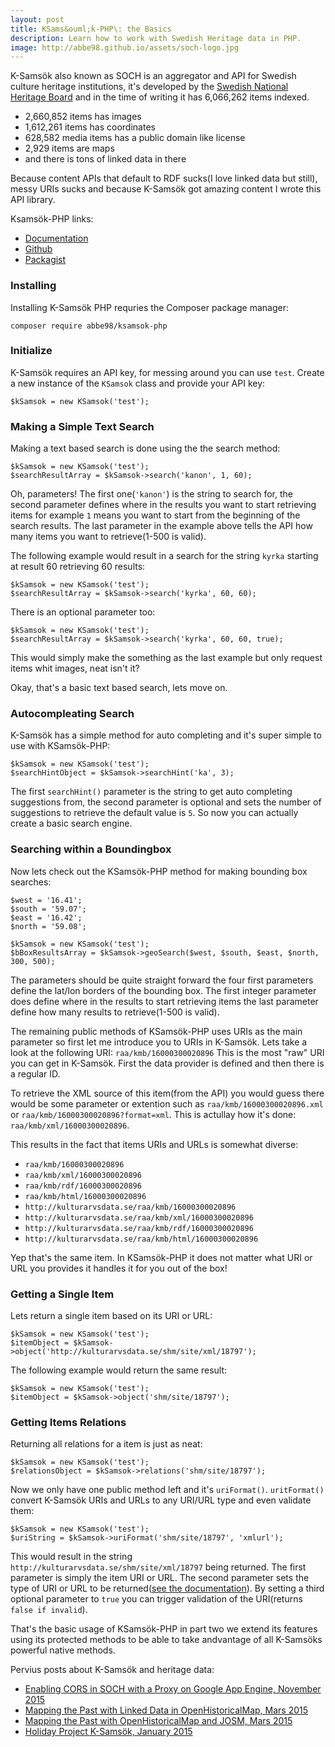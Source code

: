 ```yaml
---
layout: post
title: KSams&ouml;k-PHP\: the Basics
description: Learn how to work with Swedish Heritage data in PHP.
image: http://abbe98.github.io/assets/soch-logo.jpg
---
```


K-Sams&ouml;k also known as SOCH is an aggregator and API for Swedish culture heritage institutions, it's developed by the [Swedish National Heritage Board](http://www.raa.se/om-riksantikvarieambetet/in-english/) and in the time of writing it has 6,066,262 items indexed.

 - 2,660,852 items has images
 - 1,612,261 items has coordinates
 - 628,582 media items has a public domain like license
 - 2,929 items are maps
 - and there is tons of linked data in there

Because content APIs that default to RDF sucks(I love linked data but still), messy URIs sucks and because K-Sams&ouml;k got amazing content I wrote this API library.

Ksams&ouml;k-PHP links\:

 - [Documentation](http://abbe98.github.io/ksamsok-php/)
 - [Github](https://github.com/Abbe98/ksamsok-php)
 - [Packagist](https://packagist.org/packages/abbe98/ksamsok-php)

### Installing

Installing K-Sams&ouml;k PHP requries the Composer package manager\:

`composer require abbe98/ksamsok-php`

### Initialize

K-Sams&ouml;k requires an API key, for messing around you can use `test`. Create a new instance of the `KSamsok` class and provide your API key\:

<pre class="line-numbers"><code class="language-php">$kSamsok = new KSamsok('test');</code></pre>

### Making a Simple Text Search

Making a text based search is done using the the search method\:

<pre class="line-numbers"><code class="language-php">$kSamsok = new KSamsok('test');
$searchResultArray = $kSamsok->search('kanon', 1, 60);</code></pre>

Oh, parameters! The first one(`'kanon'`) is the string to search for, the second parameter defines where in the results you want to start retrieving items for example `1` means you want to start from the beginning of the search results. The last parameter in the example above tells the API how many items you want to retrieve(1-500 is valid).

The following example would result in a search for the string `kyrka` starting at result 60 retrieving 60 results\:

<pre class="line-numbers"><code class="language-php">$kSamsok = new KSamsok('test');
$searchResultArray = $kSamsok->search('kyrka', 60, 60);</code></pre>

There is an optional parameter too\:

<pre class="line-numbers"><code class="language-php">$kSamsok = new KSamsok('test');
$searchResultArray = $kSamsok->search('kyrka', 60, 60, true);</code></pre>

This would simply make the something as the last example but only request items whit images, neat isn't it?

Okay, that's a basic text based search, lets move on.

### Autocompleating Search

K-Sams&ouml;k has a simple method for auto completing and it's super simple to use with KSams&ouml;k-PHP\:

<pre class="line-numbers"><code class="language-php">$kSamsok = new KSamsok('test');
$searchHintObject = $kSamsok->searchHint('ka', 3);</code></pre>

The first `searchHint()` parameter is the string to get auto completing suggestions from, the second parameter is optional and sets the number of suggestions to retrieve the default value is `5`. So now you can actually create a basic search engine.

### Searching within a Boundingbox

Now lets check out the KSams&ouml;k-PHP method for making bounding box searches\:

<pre class="line-numbers"><code class="language-php">$west = '16.41';
$south = '59.07';
$east = '16.42';
$north = '59.08';

$kSamsok = new KSamsok('test');
$bBoxResultsArray = $kSamsok->geoSearch($west, $south, $east, $north, 300, 500);</code></pre>

The parameters should be quite straight forward the four first parameters define the lat/lon borders of the bounding box. The first integer parameter does define where in the results to start retrieving items the last parameter define how many results to retrieve(1-500 is valid).

The remaining public methods of KSams&ouml;k-PHP uses URIs as the main parameter so first let me introduce you to URIs in K-Sams&ouml;k. Lets take a look at the following URI: `raa/kmb/16000300020896` This is the most "raw" URI you can get in K-Sams&ouml;k. First the data provider is defined and then there is a regular ID.

To retrieve the XML source of this item(from the API) you would guess there would be some parameter or extention such as `raa/kmb/16000300020896.xml` or `raa/kmb/16000300020896?format=xml`. This is actullay how it's done\: `raa/kmb/xml/16000300020896`.

This results in the fact that items URIs and URLs is somewhat diverse\:

- `raa/kmb/16000300020896`
- `raa/kmb/xml/16000300020896`
- `raa/kmb/rdf/16000300020896`
- `raa/kmb/html/16000300020896`
- `http://kulturarvsdata.se/raa/kmb/16000300020896`
- `http://kulturarvsdata.se/raa/kmb/xml/16000300020896`
- `http://kulturarvsdata.se/raa/kmb/rdf/16000300020896`
- `http://kulturarvsdata.se/raa/kmb/html/16000300020896`

Yep that's the same item. In KSams&ouml;k-PHP it does not matter what URI or URL you provides it handles it for you out of the box!

### Getting a Single Item

Lets return a single item based on its URI or URL\:

<pre class="line-numbers"><code class="language-php">$kSamsok = new KSamsok('test');
$itemObject = $kSamsok->object('http://kulturarvsdata.se/shm/site/xml/18797');</code></pre>

The following example would return the same result\:

<pre class="line-numbers"><code class="language-php">$kSamsok = new KSamsok('test');
$itemObject = $kSamsok->object('shm/site/18797');</code></pre>

### Getting Items Relations

Returning all relations for a item is just as neat\:

<pre class="line-numbers"><code class="language-php">$kSamsok = new KSamsok('test');
$relationsObject = $kSamsok->relations('shm/site/18797');</code></pre>

Now we only have one public method left and it's `uriFormat()`. `uritFormat()` convert K-Samsök URIs and URLs to any URI/URL type and even validate them\:

<pre class="line-numbers"><code class="language-php">$kSamsok = new KSamsok('test');
$uriString = $kSamsok->uriFormat('shm/site/18797', 'xmlurl');</code></pre>

This would result in the string `http://kulturarvsdata.se/shm/site/xml/18797` being returned. The first parameter is simply the item URI or URL. The second parameter sets the type of URI or URL to be returned([see the documentation](https://abbe98.github.io/ksamsok-php/#uri)). By setting a third optional parameter to `true` you can trigger validation of the URI(returns `false if invalid`).

That's the basic usage of KSams&ouml;k-PHP in part two we extend its features using its protected methods to be able to take andvantage of all K-Sams&ouml;ks powerful native methods.

Pervius posts about K-Sams&ouml;k and heritage data\:

 - [Enabling CORS in SOCH with a Proxy on Google App Engine, November 2015](http://abbe98.github.io/blog/2015/11/24/enabling-cors-in-soch-with-a-proxy-on-google-app-engine/)
 - [Mapping the Past with Linked Data in OpenHistoricalMap, Mars 2015](http://abbe98.github.io/blog/2015/03/26/mapping-the-past-with-linked-data-in-openhistoricalmap/)
 - [Mapping the Past with OpenHistoricalMap and JOSM, Mars 2015](http://abbe98.github.io/blog/2015/03/03/mapping-the-past-with-openhistoricalmap-and-josm/)
 - [Holiday Project K-Sams&ouml;k, January 2015](http://abbe98.github.io/blog/2015/01/07/holiday-project-ksamsok/)